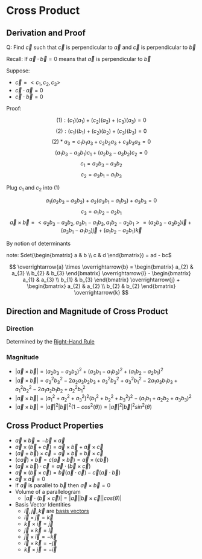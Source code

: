 # Cross Product

## Derivation and Proof

Q: Find $\overrightarrow{c}$ such that $\overrightarrow{c}$ is perpendicular to $\overrightarrow{a}$ and $\overrightarrow{c}$ is perpendicular to $\overrightarrow{b}$

Recall: If $\overrightarrow{a} \cdot \overrightarrow{b} = 0$ means that $\overrightarrow{a}$ is perpendicular to $\overrightarrow{b}$

Suppose:

- $\overrightarrow{c} = <c_{1}, c_{2}, c_{3}>$
- $\overrightarrow{c} \cdot \overrightarrow{a} = 0$
- $\overrightarrow{c} \cdot \overrightarrow{b} = 0$

Proof:

$$
		(1): (c_{1})(a_{1}) + (c_{2})(a_{2}) + (c_{3})(a_{3}) = 0 
$$
$$
		(2): (c_{1})(b_{1}) + (c_{2})(b_{2}) + (c_{3})(b_{3}) = 0 
$$
$$
		(2) * a_{3} = c_{1}b_{1}a_{3} + c_{2}b_{2}a_{3} + c_{3}b_{3}a_{3} = 0
$$
$$
		(a_{1}b_{3} - a_{3}b_{1})c_{1} + (a_{2}b_{3} - a_{3}b_{2})c_{2} = 0
$$
$$
		c_{1} = a_{2}b_{3} - a_{3}b_{2}
$$
$$
		c_{2} = a_{3}b_{1} - a_{1}b_{3}
$$

Plug $c_{1}$ and $c_{2}$ into $(1)$

$$
		a_{1}(a_{2}b_{3} - a_{3}b_{2}) + a_{2}(a_{3}b_{1} - a_{1}b_{3}) + a_{3}b_{3} = 0
$$
$$
		c_{3} = a_{1}b_{2} - a_{2}b_{1}
$$
$$
		\overrightarrow{a} \times \overrightarrow{b} = <a_{2}b_{3} - a_{3}b_{2}, a_{3}b_{1} - a_{1}b_{3}, a_{1}b_{2} - a_{2}b_{1}> = (a_{2}b_{3} - a_{3}b_{2})\overrightarrow{i} + (a_{3}b_{1} - a_{1}b_{3})\overrightarrow{j} + (a_{1}b_{2} - a_{2}b_{1})\overrightarrow{k}
$$

By notion of determinants

note: $det(\begin{bmatrix} a & b \\ c & d \end{bmatrix}) = ad - bc$

$$
		\overrightarrow{a} \times \overrightarrow{b} =
			\begin{bmatrix}
				a_{2} & a_{3} \\
				b_{2} & b_{3}
			\end{bmatrix} \overrightarrow{i}
			-
			\begin{bmatrix}
				a_{1} & a_{3} \\
				b_{1} & b_{3}
			\end{bmatrix} \overrightarrow{j}
			+
			\begin{bmatrix}
				a_{2} & a_{2} \\
				b_{2} & b_{2}
			\end{bmatrix} \overrightarrow{k}
$$

## Direction and Magnitude of Cross Product

### Direction

Determined by the [Right-Hand Rule](../week2/3d-coordinates.md###3D-Space)

### Magnitude

- $\vert \overrightarrow{a} \times \overrightarrow{b} \vert = (a_{2}b_{3} - a_{3}b_{2})^{2} + (a_{3}b_{1} - a_{1}b_{3})^{2} + (a_{1}b_{2} - a_{2}b_{1})^{2}$
- $\vert \overrightarrow{a} \times \overrightarrow{b} \vert = a_{2}^{2}b_{3}^{2} - 2a_{2}a_{3}b_{2}b_{3} + a_{3}^{2}b_{2}^{2} + a_{3}^{2}b_{1}^{2} - 2a_{1}a_{3}b_{1}b_{3} +a_{1}^{2}b_{2}^{2} - 2a_{1}a_{2}b_{1}b_{2} + a_{2}^{2}b_{1}^{2}$
- $\vert \overrightarrow{a} \times \overrightarrow{b} \vert = (a_{1}^{2} + a_{2}^{2} + a_{3}^{2})^{2}(b_{1}^{2} + b_{2}^{2} + b_{3}^{2})^{2} - (a_{1}b_{1} + a_{2}b_{2} + a_{3}b_{3})^{2}$
- $\vert \overrightarrow{a} \times \overrightarrow{b} \vert = \vert \overrightarrow{a} \vert^{2} \vert \overrightarrow{b} \vert^{2}(1 - cos^{2}(\theta)) = \vert \overrightarrow{a} \vert^{2} \vert \overrightarrow{b} \vert^{2} sin^{2}(\theta)$

## Cross Product Properties

- $\overrightarrow{a} \times \overrightarrow{b} = -\overrightarrow{b} \times \overrightarrow{a}$
- $\overrightarrow{a} \times (\overrightarrow{b} + \overrightarrow{c}) = \overrightarrow{a} \times \overrightarrow{b} + \overrightarrow{a} \times \overrightarrow{c}$
- $(\overrightarrow{a} + \overrightarrow{b}) \times \overrightarrow{c} = \overrightarrow{a} \times \overrightarrow{b} + \overrightarrow{b} \times \overrightarrow{c}$
- $(c\overrightarrow{a}) \times \overrightarrow{b} = c(\overrightarrow{a} \times \overrightarrow{b}) = \overrightarrow{a} \times (c\overrightarrow{b})$
- $(\overrightarrow{a} \times \overrightarrow{b}) \cdot \overrightarrow{c} = \overrightarrow{a} \cdot (\overrightarrow{b} \times \overrightarrow{c})$
- $\overrightarrow{a} \times (\overrightarrow{b} \times \overrightarrow{c}) = \overrightarrow{b}(\overrightarrow{a} \cdot \overrightarrow{c}) - \overrightarrow{c}(\overrightarrow{a} \cdot \overrightarrow{b})$
- $\overrightarrow{a} \times \overrightarrow{a} = 0$
- If $\overrightarrow{a}$ is parallel to $\overrightarrow{b}$ then $\overrightarrow{a} \times \overrightarrow{b} = 0$
- Volume of a parallelogram
	- $\vert \overrightarrow{a} \cdot (\overrightarrow{b} \times \overrightarrow{c}) \vert = \vert \overrightarrow{a} \vert \vert \overrightarrow{b} \times \overrightarrow{c} \vert \vert cos(\theta) \vert$
- Basis Vector Identities
	- $\overrightarrow{i}, \, \overrightarrow{j}, \, \overrightarrow{k}$ are [basis vectors](../week2/vectors.md#Arithmetic)
	- $\overrightarrow{i} \times \overrightarrow{j} = \overrightarrow{k}$
	- $\overrightarrow{k} \times \overrightarrow{i} = \overrightarrow{j}$
	- $\overrightarrow{j} \times \overrightarrow{k} = \overrightarrow{i}$
	- $\overrightarrow{j} \times \overrightarrow{i} = -\overrightarrow{k}$
	- $\overrightarrow{i} \times \overrightarrow{k} = -\overrightarrow{j}$
	- $\overrightarrow{k} \times \overrightarrow{j} = -\overrightarrow{i}$